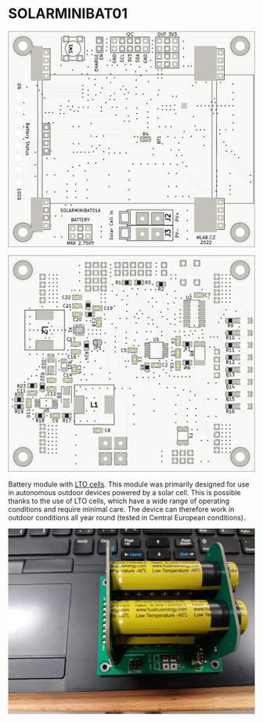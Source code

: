 # SOLARMINIBAT01

![](doc/gen/img/SOLARMINIBAT01A-top.png)

![](doc/gen/img/SOLARMINIBAT01A-bottom.png)


Battery module with [LTO cells](https://files.gwl.eu/inc/_doc/attach/StoItem/7015/GWL_LTO1865_Rechargeable.pdf). This module was primarily designed for use in autonomous outdoor devices powered by a solar cell. This is possible thanks to the use of LTO cells, which have a wide range of operating conditions and require minimal care. The device can therefore work in outdoor conditions all year round (tested in Central European conditions). 


![](doc/src/img/IMG_20220821_234056.jpg)
